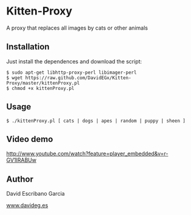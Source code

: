 Kitten-Proxy
============

A proxy that replaces all images by cats or other animals

Installation
------------
Just install the dependences and download the script:

    $ sudo apt-get libhttp-proxy-perl libimager-perl
    $ wget https://raw.github.com/DavidEGx/Kitten-Proxy/master/kittenProxy.pl
    $ chmod +x kittenProxy.pl

Usage
-----
    $ ./kittenProxy.pl [ cats | dogs | apes | random | puppy | sheen ]
    
Video demo
----------
http://www.youtube.com/watch?feature=player_embedded&v=r-GV1IRABUw

Author
------
David Escribano Garcia

www.davideg.es
